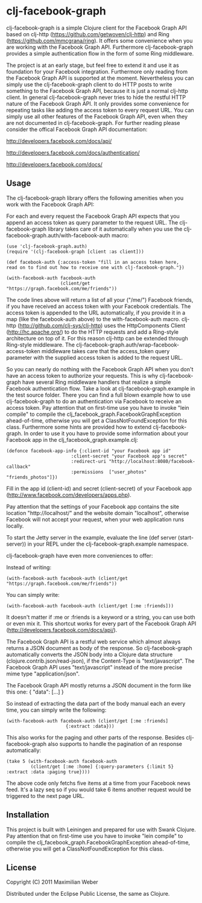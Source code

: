 # clj-facebook-graph

clj-facebook-graph is a simple Clojure client for the Facebook Graph
API based on clj-http (https://github.com/getwoven/clj-http) and
Ring (https://github.com/mmcgrana/ring). It offers some convenience
when you are working with the Facebook Graph API. Furthermore
clj-facebook-graph provides a simple authentication flow in the form
of some Ring middleware.

The project is at an early stage, but feel free to extend it and use
it as foundation for your Facebook integration. Furthermore only
reading from the Facebook Graph API is supported at the
moment. Nevertheless you can simply use the clj-facebook-graph client
to do HTTP posts to write something to the Facebook Graph API, because
it is just a normal clj-http client. In general clj-facebook-graph
never tries to hide the restful HTTP nature of the Facebook Graph
API. It only provides some convenience for repeating tasks like adding
the access token to every request URL. You can simply use all other
features of the Facebook Graph API, even when they are not documented
in clj-facebook-graph. For further reading please consider the offical
Facebook Graph API documentation:

http://developers.facebook.com/docs/api/

http://developers.facebook.com/docs/authentication/

http://developers.facebook.com/docs/

## Usage

The clj-facebook-graph library offers the following amenities when you
work with the Facebook Graph API:

For each and every request the Facebook Graph API expects that you
append an access token as query parameter to the request URL. The
clj-facebook-graph library takes care of it automatically when you use
the clj-facebook-graph.auth/with-facebook-auth macro:

    (use 'clj-facebook-graph.auth)
    (require '(clj-facebook-graph [client :as client]))

    (def facebook-auth {:access-token "fill in an access token here,
    read on to find out how to receive one with clj-facebook-graph."})

    (with-facebook-auth facebook-auth 
                        (client/get "https://graph.facebook.com/me/friends"))

The code lines above will return a list of all your ("/me/")
Facebook friends, if you have received an access token with your
Facebook credentials. The access token is appended to the URL
automatically, if you provide it in a map (like the facebook-auth
above) to the with-facebook-auth macro. clj-http
(http://github.com/clj-sys/clj-http) uses the HttpComponents Client
(http://hc.apache.org/) to do the HTTP requests and add a Ring-style
architecture on top of it. For this reason clj-http can be extended
through Ring-style middleware. The
clj-facebook-graph.auth/wrap-facebook-access-token middleware takes
care that the access_token query parameter with the supplied access
token is added to the request URL.

So you can nearly do nothing with the Facebook Graph API when you
don't have an access token to authorize your requests. This is why
clj-facebook-graph have several Ring middleware handlers that realize a
simple Facebook authentication flow. Take a look at
clj-facebook-graph.example in the test source folder. There you can
find a full blown example how to use clj-facebook-graph to do an
authentication via Facebook to receive an access token. Pay attention
that on first-time use you have to invoke "lein compile" to compile
the clj_facebook_graph.FacebookGraphException ahead-of-time, otherwise
you will get a ClassNotFoundException for this class. Furthermore
some hints are provided how to extend clj-facebook-graph. In order to
use it you have to provide some information about your Facebook app in
the clj_facebook_graph.example.clj:

    (defonce facebook-app-info {:client-id "your Facebook app id"
                            :client-secret "your Facebook app's secret"
                            :redirect-uri "http://localhost:8080/facebook-callback"
                            :permissions  ["user_photos" "friends_photos"]})

Fill in the app id (client-id) and secret (client-secret) of your
Facebook app (http://www.facebook.com/developers/apps.php).

Pay attention that the settings of your Facebook app contains the site
location "http://localhost/" and the website domain "localhost",
otherwise Facebook will not accept your request, when your web
application runs locally.

To start the Jetty server in the example, evaluate the line (def
server (start-server)) in your REPL under the
clj-facebook-graph.example namespace.

clj-facebook-graph have even more conveniences to offer:

Instead of writing:

    (with-facebook-auth facebook-auth (client/get "https://graph.facebook.com/me/friends"))

You can simply write:

    (with-facebook-auth facebook-auth (client/get [:me :friends]))

It doesn't matter if :me or :friends is a keyword or a string, you can
use both or even mix it. This shortcut works for every part of the
Facebook Graph API (http://developers.facebook.com/docs/api/).


The Facebook Graph API is a restful web service which almost always
returns a JSON document as body of the response. So clj-facebook-graph
automatically converts the JSON body into a Clojure data structure
(clojure.contrib.json/read-json), if the Content-Type is
"text/javascript". The Facebook Graph API uses "text/javascript"
instead of the more precise mime type "application/json".

The Facebook Graph API mostly returns a JSON document in the form like
this one:
    {
        \"data\": [...]
    }

So instead of extracting the data part of the body manual each an
every time, you can simply write the following:

    (with-facebook-auth facebook-auth (client/get [:me :friends]
                          {:extract :data}))

This also works for the paging and other parts of the
response. Besides clj-facebook-graph also supports to handle the
pagination of an response automatically:

    (take 5 (with-facebook-auth facebook-auth 
             (client/get [:me :home] {:query-parameters {:limit 5} :extract :data :paging true})))

The above code only fetchs five items at a time from your Facebook
news feed. It's a lazy seq so if you would take 6 items another
request would be triggered to the next page URL.

## Installation

This project is built with Leiningen and prepared for use with Swank
Clojure. Pay attention that on first-time use you have to invoke 
"lein compile" to compile the clj_facebook_graph.FacebookGraphException
ahead-of-time, otherwise you will get a ClassNotFoundException for
this class.

## License

Copyright (C) 2011 Maximilian Weber

Distributed under the Eclipse Public License, the same as Clojure.
